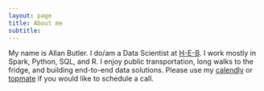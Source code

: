 ```yaml
---
layout: page
title: About me
subtitle:
---
```


My name is Allan Butler. I do/am a Data Scientist at [H-E-B](https://www.heb.com). I work mostly in Spark, Python, SQL, and R. I enjoy public transportation, long walks to the fridge, and building end-to-end data solutions. Please use my [calendly](https://calendly.com/allandbutler) or [topmate](https://topmate.io/allanbutler) if you would like to schedule a call.


